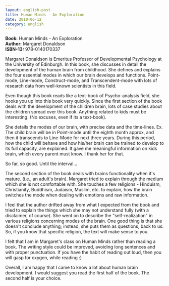 ```yaml
---
layout: english-post
title: Human Minds - An Exploration
date: 2010-06-12
category: english
---
```


**Book:** Human Minds - An Exploration  
**Author:** Margaret Donaldson  
**ISBN-13:** 978-0140170337

Margaret Donaldson is Emeritus Professor of Developmental Psychology at the University of Edinburgh. In this book, she discusses in detail the development of the human brain from childhood. She defines and explains the four essential modes in which our brain develops and functions. Point-mode, Line-mode, Construct-mode, and Transcendent-mode with lots of research data from well-known scientists in this field.  

Even though this book reads like a text-book of Psycho-analysis field, she hooks you up into this book very quickly. Since the first section of the book deals with the development of the children brain, lots of case studies about the children spread over this book. Anything related to kids must be interesting. (No excuses, even if its a text-book).  

She details the modes of our brain, with precise data and the time-lines. Ex. The child brain will be in Point-mode until the eighth month approx, and then it transcends to Line-Mode for next three years. During this period, how the child will behave and how his/her brain can be trained to develop to its full capacity, are explained. It gave me meaningful information on kids brain, which every parent must know. I thank her for that.  

So far, so good. Until the interval...  

The second section of the book deals with brains functionality when it's mature. (i.e., an adult's brain). Margaret tried to explain through the medium which she is not comfortable with. She touches a few religions - Hinduism, Christianity, Buddhism, Judaism, Muslim, etc. to explain, how the brain switches the mode when dealing with emotions and raw information.  

I feel that the author drifted away from what I expected from the book and tried to explain the things which she may not understand fully (with a disclaimer, of course). She went on to describe the "self-realization" in various religions concerning modes of the brain. One good thing is that she doesn't conclude anything; instead, she puts them as questions, back to us. So, if you know that specific religion, the text will make sense to you.  

I felt that I am in Margaret's class on Human Minds rather than reading a book. The writing style could be improved, avoiding long sentences and with proper punctuation. If you have the habit of reading out loud, then you will gasp for oxygen, while reading :)  

Overall, I am happy that I came to know a lot about human brain development. I would suggest you read the first half of the book. The second half is your choice.  
